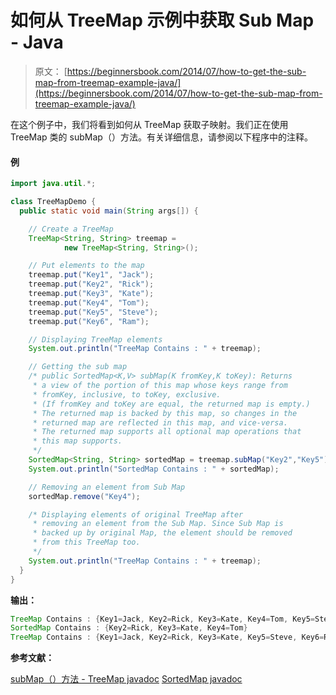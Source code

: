 # 如何从 TreeMap 示例中获取 Sub Map - Java

> 原文： [https://beginnersbook.com/2014/07/how-to-get-the-sub-map-from-treemap-example-java/](https://beginnersbook.com/2014/07/how-to-get-the-sub-map-from-treemap-example-java/)

在这个例子中，我们将看到如何从 TreeMap 获取子映射。我们正在使用 TreeMap 类的 subMap（）方法。有关详细信息，请参阅以下程序中的注释。

#### 例

```java
import java.util.*;

class TreeMapDemo {
  public static void main(String args[]) {

    // Create a TreeMap
    TreeMap<String, String> treemap = 
            new TreeMap<String, String>();

    // Put elements to the map
    treemap.put("Key1", "Jack");
    treemap.put("Key2", "Rick");
    treemap.put("Key3", "Kate");
    treemap.put("Key4", "Tom");
    treemap.put("Key5", "Steve");
    treemap.put("Key6", "Ram");

    // Displaying TreeMap elements
    System.out.println("TreeMap Contains : " + treemap);

    // Getting the sub map
    /* public SortedMap<K,V> subMap(K fromKey,K toKey): Returns 
     * a view of the portion of this map whose keys range from 
     * fromKey, inclusive, to toKey, exclusive. 
     * (If fromKey and toKey are equal, the returned map is empty.) 
     * The returned map is backed by this map, so changes in the 
     * returned map are reflected in this map, and vice-versa. 
     * The returned map supports all optional map operations that 
     * this map supports.
     */
    SortedMap<String, String> sortedMap = treemap.subMap("Key2","Key5");
    System.out.println("SortedMap Contains : " + sortedMap);

    // Removing an element from Sub Map
    sortedMap.remove("Key4");

    /* Displaying elements of original TreeMap after 
     * removing an element from the Sub Map. Since Sub Map is 
     * backed up by original Map, the element should be removed
     * from this TreeMap too.
     */
    System.out.println("TreeMap Contains : " + treemap);
  }
}
```

**输出：**

```java
TreeMap Contains : {Key1=Jack, Key2=Rick, Key3=Kate, Key4=Tom, Key5=Steve, Key6=Ram}
SortedMap Contains : {Key2=Rick, Key3=Kate, Key4=Tom}
TreeMap Contains : {Key1=Jack, Key2=Rick, Key3=Kate, Key5=Steve, Key6=Ram}
```

**参考文献：**

[subMap（）方法 - TreeMap javadoc](https://docs.oracle.com/javase/7/docs/api/java/util/TreeMap.html#subMap(K,%20K))
[SortedMap javadoc](https://docs.oracle.com/javase/7/docs/api/java/util/SortedMap.html)